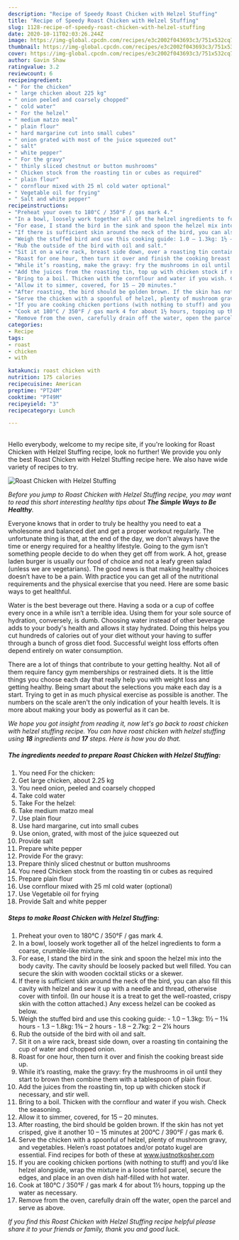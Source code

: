 ```yaml
---
description: "Recipe of Speedy Roast Chicken with Helzel Stuffing"
title: "Recipe of Speedy Roast Chicken with Helzel Stuffing"
slug: 1128-recipe-of-speedy-roast-chicken-with-helzel-stuffing
date: 2020-10-11T02:03:26.244Z
image: https://img-global.cpcdn.com/recipes/e3c2002f043693c3/751x532cq70/roast-chicken-with-helzel-stuffing-recipe-main-photo.jpg
thumbnail: https://img-global.cpcdn.com/recipes/e3c2002f043693c3/751x532cq70/roast-chicken-with-helzel-stuffing-recipe-main-photo.jpg
cover: https://img-global.cpcdn.com/recipes/e3c2002f043693c3/751x532cq70/roast-chicken-with-helzel-stuffing-recipe-main-photo.jpg
author: Gavin Shaw
ratingvalue: 3.2
reviewcount: 6
recipeingredient:
- " For the chicken"
- " large chicken about 225 kg"
- " onion peeled and coarsely chopped"
- " cold water"
- " For the helzel"
- " medium matzo meal"
- " plain flour"
- " hard margarine cut into small cubes"
- " onion grated with most of the juice squeezed out"
- " salt"
- " white pepper"
- " For the gravy"
- " thinly sliced chestnut or button mushrooms"
- " Chicken stock from the roasting tin or cubes as required"
- " plain flour"
- " cornflour mixed with 25 ml cold water optional"
- " Vegetable oil for frying"
- " Salt and white pepper"
recipeinstructions:
- "Preheat your oven to 180°C / 350°F / gas mark 4."
- "In a bowl, loosely work together all of the helzel ingredients to form a coarse, crumble-like mixture."
- "For ease, I stand the bird in the sink and spoon the helzel mix into the body cavity. The cavity should be loosely packed but well filled. You can secure the skin with wooden cocktail sticks or a skewer."
- "If there is sufficient skin around the neck of the bird, you can also fill this cavity with helzel and sew it up with a needle and thread, otherwise cover with tinfoil. (In our house it is a treat to get the well-roasted, crispy skin with the cotton attached.) Any excess helzel can be cooked as below."
- "Weigh the stuffed bird and use this cooking guide: 1.0 – 1.3kg: 1½ – 1¾ hours 1.3 – 1.8kg: 1¾ – 2 hours 1.8 – 2.7kg: 2 – 2¼ hours"
- "Rub the outside of the bird with oil and salt."
- "Sit it on a wire rack, breast side down, over a roasting tin containing the cup of water and chopped onion."
- "Roast for one hour, then turn it over and finish the cooking breast side up."
- "While it’s roasting, make the gravy: fry the mushrooms in oil until they start to brown then combine them with a tablespoon of plain flour."
- "Add the juices from the roasting tin, top up with chicken stock if necessary, and stir well."
- "Bring to a boil. Thicken with the cornflour and water if you wish. Check the seasoning."
- "Allow it to simmer, covered, for 15 – 20 minutes."
- "After roasting, the bird should be golden brown. If the skin has not yet crisped, give it another 10 – 15 minutes at 200°C / 390°F / gas mark 6."
- "Serve the chicken with a spoonful of helzel, plenty of mushroom gravy, and vegetables. Helen’s roast potatoes and/or potato kugel are essential. Find recipes for both of these at www.justnotkosher.com"
- "If you are cooking chicken portions (with nothing to stuff) and you’d like helzel alongside, wrap the mixture in a loose tinfoil parcel, secure the edges, and place in an oven dish half-filled with hot water."
- "Cook at 180°C / 350°F / gas mark 4 for about 1½ hours, topping up the water as necessary."
- "Remove from the oven, carefully drain off the water, open the parcel and serve as above."
categories:
- Recipe
tags:
- roast
- chicken
- with

katakunci: roast chicken with 
nutrition: 175 calories
recipecuisine: American
preptime: "PT24M"
cooktime: "PT49M"
recipeyield: "3"
recipecategory: Lunch

---
```

<br>
Hello everybody, welcome to my recipe site, if you're looking for Roast Chicken with Helzel Stuffing recipe, look no further! We provide you only the best Roast Chicken with Helzel Stuffing recipe here. We also have wide variety of recipes to try.
<br>


![Roast Chicken with Helzel Stuffing](https://img-global.cpcdn.com/recipes/e3c2002f043693c3/751x532cq70/roast-chicken-with-helzel-stuffing-recipe-main-photo.jpg)

<i>Before you jump to Roast Chicken with Helzel Stuffing recipe, you may want to read this short interesting healthy tips about <strong>The Simple Ways to Be Healthy</strong>.</i>

Everyone knows that in order to truly be healthy you need to eat a wholesome and balanced diet and get a proper workout regularly. The unfortunate thing is that, at the end of the day, we don't always have the time or energy required for a healthy lifestyle. Going to the gym isn't something people decide to do when they get off from work. A hot, grease laden burger is usually our food of choice and not a leafy green salad (unless we are vegetarians). The good news is that making healthy choices doesn’t have to be a pain. With practice you can get all of the nutritional requirements and the physical exercise that you need. Here are some basic ways to get healthful.

Water is the best beverage out there. Having a soda or a cup of coffee every once in a while isn’t a terrible idea. Using them for your sole source of hydration, conversely, is dumb. Choosing water instead of other beverage adds to your body's health and allows it stay hydrated. Doing this helps you cut hundreds of calories out of your diet without your having to suffer through a bunch of gross diet food. Successful weight loss efforts often depend entirely on water consumption.

There are a lot of things that contribute to your getting healthy. Not all of them require fancy gym memberships or restrained diets. It is the little things you choose each day that really help you with weight loss and getting healthy. Being smart about the selections you make each day is a start. Trying to get in as much physical exercise as possible is another. The numbers on the scale aren't the only indication of your health levels. It is more about making your body as powerful as it can be. 


<i>We hope you got insight from reading it, now let's go back to roast chicken with helzel stuffing recipe. You can have roast chicken with helzel stuffing using <strong>18</strong> ingredients and <strong>17</strong> steps. Here is how you do that.
</i>

##### The ingredients needed to prepare Roast Chicken with Helzel Stuffing:

1. You need  For the chicken:
1. Get  large chicken, about 2.25 kg
1. You need  onion, peeled and coarsely chopped
1. Take  cold water
1. Take  For the helzel:
1. Take  medium matzo meal
1. Use  plain flour
1. Use  hard margarine, cut into small cubes
1. Use  onion, grated, with most of the juice squeezed out
1. Provide  salt
1. Prepare  white pepper
1. Provide  For the gravy:
1. Prepare  thinly sliced chestnut or button mushrooms
1. You need  Chicken stock from the roasting tin or cubes as required
1. Prepare  plain flour
1. Use  cornflour mixed with 25 ml cold water (optional)
1. Use  Vegetable oil for frying
1. Provide  Salt and white pepper


##### Steps to make Roast Chicken with Helzel Stuffing:

1. Preheat your oven to 180°C / 350°F / gas mark 4.
1. In a bowl, loosely work together all of the helzel ingredients to form a coarse, crumble-like mixture.
1. For ease, I stand the bird in the sink and spoon the helzel mix into the body cavity. The cavity should be loosely packed but well filled. You can secure the skin with wooden cocktail sticks or a skewer.
1. If there is sufficient skin around the neck of the bird, you can also fill this cavity with helzel and sew it up with a needle and thread, otherwise cover with tinfoil. (In our house it is a treat to get the well-roasted, crispy skin with the cotton attached.) Any excess helzel can be cooked as below.
1. Weigh the stuffed bird and use this cooking guide: - 1.0 – 1.3kg: 1½ – 1¾ hours - 1.3 – 1.8kg: 1¾ – 2 hours - 1.8 – 2.7kg: 2 – 2¼ hours
1. Rub the outside of the bird with oil and salt.
1. Sit it on a wire rack, breast side down, over a roasting tin containing the cup of water and chopped onion.
1. Roast for one hour, then turn it over and finish the cooking breast side up.
1. While it’s roasting, make the gravy: fry the mushrooms in oil until they start to brown then combine them with a tablespoon of plain flour.
1. Add the juices from the roasting tin, top up with chicken stock if necessary, and stir well.
1. Bring to a boil. Thicken with the cornflour and water if you wish. Check the seasoning.
1. Allow it to simmer, covered, for 15 – 20 minutes.
1. After roasting, the bird should be golden brown. If the skin has not yet crisped, give it another 10 – 15 minutes at 200°C / 390°F / gas mark 6.
1. Serve the chicken with a spoonful of helzel, plenty of mushroom gravy, and vegetables. Helen’s roast potatoes and/or potato kugel are essential. Find recipes for both of these at www.justnotkosher.com
1. If you are cooking chicken portions (with nothing to stuff) and you’d like helzel alongside, wrap the mixture in a loose tinfoil parcel, secure the edges, and place in an oven dish half-filled with hot water.
1. Cook at 180°C / 350°F / gas mark 4 for about 1½ hours, topping up the water as necessary.
1. Remove from the oven, carefully drain off the water, open the parcel and serve as above.


<i>If you find this Roast Chicken with Helzel Stuffing recipe helpful please share it to your friends or family, thank you and good luck.</i>
